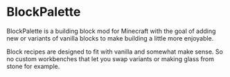 # BlockPalette
BlockPalette is a building block mod for Minecraft with the goal of adding new or variants of vanilla blocks to make building a little more enjoyable.

Block recipes are designed to fit with vanilla and somewhat make sense. So no custom workbenches that let you swap variants or making glass from stone for example.
